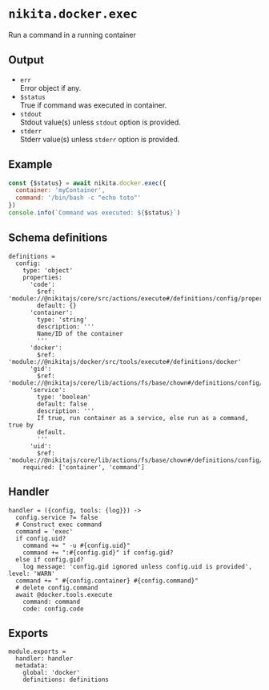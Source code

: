 
# `nikita.docker.exec`

Run a command in a running container

## Output

* `err`   
  Error object if any.   
* `$status`   
  True if command was executed in container.
* `stdout`   
  Stdout value(s) unless `stdout` option is provided.   
* `stderr`   
  Stderr value(s) unless `stderr` option is provided.   

## Example

```js
const {$status} = await nikita.docker.exec({
  container: 'myContainer',
  command: '/bin/bash -c "echo toto"'
})
console.info(`Command was executed: ${$status}`)
```

## Schema definitions

    definitions =
      config:
        type: 'object'
        properties:
          'code':
            $ref: 'module://@nikitajs/core/src/actions/execute#/definitions/config/properties/code'
            default: {}
          'container':
            type: 'string'
            description: '''
            Name/ID of the container
            '''
          'docker':
            $ref: 'module://@nikitajs/docker/src/tools/execute#/definitions/docker'
          'gid':
            $ref: 'module://@nikitajs/core/lib/actions/fs/base/chown#/definitions/config/properties/uid'
          'service':
            type: 'boolean'
            default: false
            description: '''
            If true, run container as a service, else run as a command, true by
            default.
            '''
          'uid':
            $ref: 'module://@nikitajs/core/lib/actions/fs/base/chown#/definitions/config/properties/uid'
        required: ['container', 'command']

## Handler

    handler = ({config, tools: {log}}) ->
      config.service ?= false
      # Construct exec command
      command = 'exec'
      if config.uid?
        command += " -u #{config.uid}"
        command += ":#{config.gid}" if config.gid?
      else if config.gid?
        log message: 'config.gid ignored unless config.uid is provided', level: 'WARN'
      command += " #{config.container} #{config.command}"
      # delete config.command
      await @docker.tools.execute
        command: command
        code: config.code

## Exports

    module.exports =
      handler: handler
      metadata:
        global: 'docker'
        definitions: definitions
